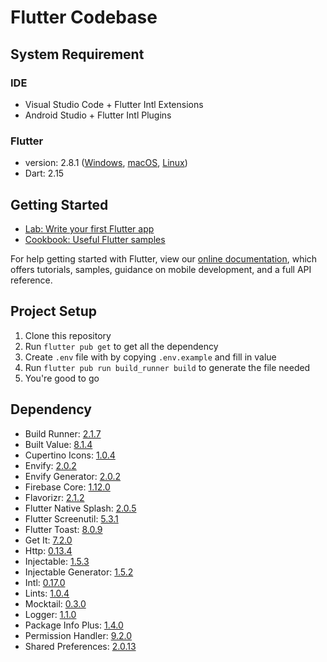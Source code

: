 # Flutter Codebase

## System Requirement

### IDE
- Visual Studio Code + Flutter Intl Extensions
- Android Studio + Flutter Intl Plugins

### Flutter
- version: 2.8.1 ([Windows](https://storage.googleapis.com/flutter_infra_release/releases/stable/windows/flutter_windows_2.8.1-stable.zip), [macOS](https://storage.googleapis.com/flutter_infra_release/releases/stable/macos/flutter_macos_2.8.1-stable.zip), [Linux](https://storage.googleapis.com/flutter_infra_release/releases/stable/linux/flutter_linux_2.8.1-stable.tar.xz))
- Dart: 2.15

## Getting Started

- [Lab: Write your first Flutter app](https://flutter.dev/docs/get-started/codelab)
- [Cookbook: Useful Flutter samples](https://flutter.dev/docs/cookbook)

For help getting started with Flutter, view our
[online documentation](https://flutter.dev/docs), which offers tutorials,
samples, guidance on mobile development, and a full API reference.

## Project Setup

1. Clone this repository
2. Run `flutter pub get` to get all the dependency
3. Create `.env` file with by copying `.env.example` and fill in value
4. Run `flutter pub run build_runner build` to generate the file needed
5. You're good to go

## Dependency

- Build Runner: [2.1.7](https://pub.dev/packages/build_runner/versions/2.1.7)
- Built Value: [8.1.4](https://pub.dev/packages/built_value/versions/8.1.4)
- Cupertino Icons: [1.0.4](https://pub.dev/packages/cupertino_icons/versions/1.0.4)
- Envify: [2.0.2](https://pub.dev/packages/envify/versions/2.0.2)
- Envify Generator: [2.0.2](https://pub.dev/packages/envify_generator/versions/2.0.2)
- Firebase Core: [1.12.0](https://pub.dev/packages/firebase_core/versions/1.12.0)
- Flavorizr: [2.1.2](https://pub.dev/packages/flutter_flavorizr/versions/2.1.2)
- Flutter Native Splash: [2.0.5](https://pub.dev/packages/flutter_native_splash/versions/2.0.5)
- Flutter Screenutil: [5.3.1](https://pub.dev/packages/flutter_screenutil/versions/5.3.1)
- Flutter Toast: [8.0.9](https://pub.dev/packages/fluttertoast/versions/8.0.9)
- Get It: [7.2.0](https://pub.dev/packages/get_it/versions/7.2.0)
- Http: [0.13.4](https://pub.dev/packages/http/versions/0.13.4)
- Injectable: [1.5.3](https://pub.dev/packages/injectable/versions/1.5.3)
- Injectable Generator: [1.5.2](https://pub.dev/packages/injectable_generator/versions/1.5.2)
- Intl: [0.17.0](https://pub.dev/packages/intl/versions/0.17.0)
- Lints: [1.0.4](https://pub.dev/packages/flutter_lints/versions/1.0.4)
- Mocktail: [0.3.0](https://pub.dev/packages/mocktail/versions/0.3.0)
- Logger: [1.1.0](https://pub.dev/packages/logger/versions/1.1.0)
- Package Info Plus: [1.4.0](https://pub.dev/packages/package_info_plus/versions/1.4.0)
- Permission Handler: [9.2.0](https://pub.dev/packages/permission_handler/versions/9.2.0)
- Shared Preferences: [2.0.13](https://pub.dev/packages/shared_preferences/versions/2.0.13)
